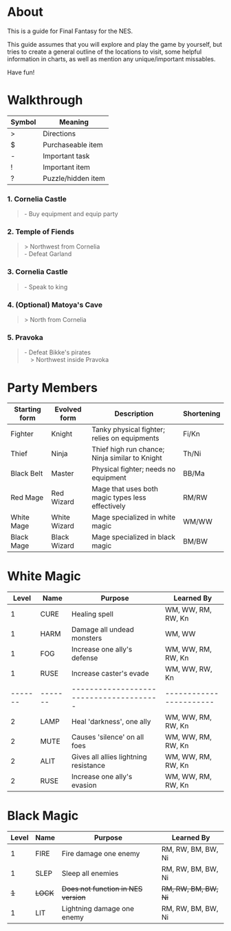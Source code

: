 #  About

This is a guide for Final Fantasy for the NES.

This guide assumes that you will explore and play the game by yourself, but tries to create a general outline of the locations to visit, some helpful information in charts, as well as mention any unique/important missables.

Have fun\!

# Walkthrough  

| Symbol    | Meaning               |
|-----------|-----------------------|
| \>        | Directions            |
| \$        | Purchaseable item     |
| \-        | Important task        |
| \!        | Important item        |
| \?        | Puzzle/hidden item    |

### 1. Cornelia Castle

>   \- Buy equipment and equip party

### 2. Temple of Fiends

>   \> Northwest from Cornelia  
    \- Defeat Garland

### 3. Cornelia Castle

>   \- Speak to king

### 4. (Optional) Matoya's Cave

>   \> North from Cornelia

### 5. Pravoka

>   \- Defeat Bikke's pirates  
    &emsp;\> Northwest inside Pravoka

# Party Members

| Starting form | Evolved form  | Description                                       | Shortening    |
|---------------|---------------|---------------------------------------------------|---------------|
| Fighter       | Knight        | Tanky physical fighter; relies on equipments      | Fi/Kn         |
| Thief         | Ninja         | Thief high run chance; Ninja similar to Knight    | Th/Ni         |
| Black Belt    | Master        | Physical fighter; needs no equipment              | BB/Ma         |
| Red Mage      | Red Wizard    | Mage that uses both magic types less effectively  | RM/RW         |
| White Mage    | White Wizard  | Mage specialized in white magic                   | WM/WW         |
| Black Mage    | Black Wizard  | Mage specialized in black magic                   | BM/BW         |


# White Magic 

| Level | Name  | Purpose                               | Learned By            |
|-------|-------|---------------------------------------|-----------------------|
| 1     | CURE  | Healing spell                         | WM, WW, RM, RW, Kn    |
| 1     | HARM  | Damage all undead monsters            | WM, WW                |  
| 1     | FOG   | Increase one ally's defense           | WM, WW, RM, RW, Kn    |
| 1     | RUSE  | Increase caster's evade               | WM, WW, RW, Kn        |
|-------|-------|---------------------------------------|-----------------------|
| 2     | LAMP  | Heal 'darkness', one ally             | WM, WW, RM, RW, Kn    |
| 2     | MUTE  | Causes 'silence' on all foes          | WM, WW, RM, RW, Kn    |  
| 2     | ALIT  | Gives all allies lightning resistance | WM, WW, RM, RW, Kn    |
| 2     | RUSE  | Increase one ally's evasion           | WM, WW, RM, RW, Kn    |

# Black Magic

| Level | Name      | Purpose                               | Learned By                |
|-------|-----------|---------------------------------------|---------------------------|
| 1     | FIRE      | Fire damage one enemy                 | RM, RW, BM, BW, Ni        |
| 1     | SLEP      | Sleep all enemies                     | RM, RW, BM, BW, Ni        |  
| ~~1~~ | ~~LOCK~~  | ~~Does not function in NES version~~  | ~~RM, RW, BM, BW, Ni~~    |
| 1     | LIT       | Lightning damage one enemy            | RM, RW, BM, BW, Ni        |